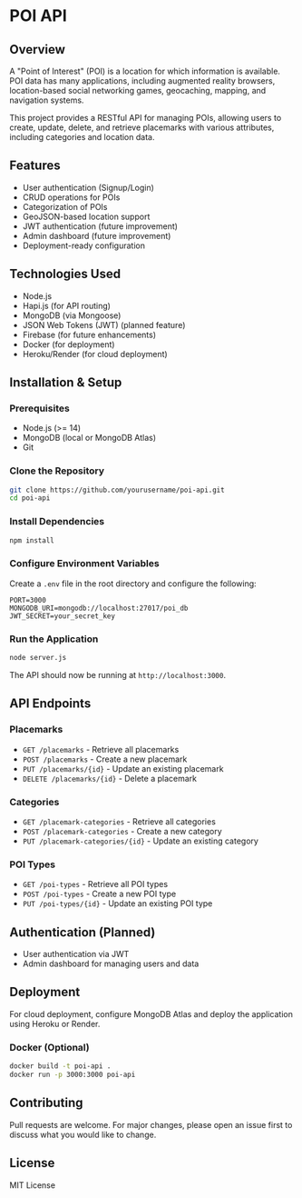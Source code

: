 # POI API

## Overview
A "Point of Interest" (POI) is a location for which information is available. POI data has many applications, including augmented reality browsers, location-based social networking games, geocaching, mapping, and navigation systems.

This project provides a RESTful API for managing POIs, allowing users to create, update, delete, and retrieve placemarks with various attributes, including categories and location data.

## Features
- User authentication (Signup/Login)
- CRUD operations for POIs
- Categorization of POIs
- GeoJSON-based location support
- JWT authentication (future improvement)
- Admin dashboard (future improvement)
- Deployment-ready configuration

## Technologies Used
- Node.js
- Hapi.js (for API routing)
- MongoDB (via Mongoose)
- JSON Web Tokens (JWT) (planned feature)
- Firebase (for future enhancements)
- Docker (for deployment)
- Heroku/Render (for cloud deployment)

## Installation & Setup

### Prerequisites
- Node.js (>= 14)
- MongoDB (local or MongoDB Atlas)
- Git

### Clone the Repository
```sh
git clone https://github.com/yourusername/poi-api.git
cd poi-api
```

### Install Dependencies
```sh
npm install
```

### Configure Environment Variables
Create a `.env` file in the root directory and configure the following:
```env
PORT=3000
MONGODB_URI=mongodb://localhost:27017/poi_db
JWT_SECRET=your_secret_key
```

### Run the Application
```sh
node server.js 
```

The API should now be running at `http://localhost:3000`.

## API Endpoints

### Placemarks
- `GET /placemarks` - Retrieve all placemarks
- `POST /placemarks` - Create a new placemark
- `PUT /placemarks/{id}` - Update an existing placemark
- `DELETE /placemarks/{id}` - Delete a placemark

### Categories
- `GET /placemark-categories` - Retrieve all categories
- `POST /placemark-categories` - Create a new category
- `PUT /placemark-categories/{id}` - Update an existing category

### POI Types
- `GET /poi-types` - Retrieve all POI types
- `POST /poi-types` - Create a new POI type
- `PUT /poi-types/{id}` - Update an existing POI type

## Authentication (Planned)
- User authentication via JWT
- Admin dashboard for managing users and data

## Deployment
For cloud deployment, configure MongoDB Atlas and deploy the application using Heroku or Render.

### Docker (Optional)
```sh
docker build -t poi-api .
docker run -p 3000:3000 poi-api
```

## Contributing
Pull requests are welcome. For major changes, please open an issue first to discuss what you would like to change.

## License
MIT License